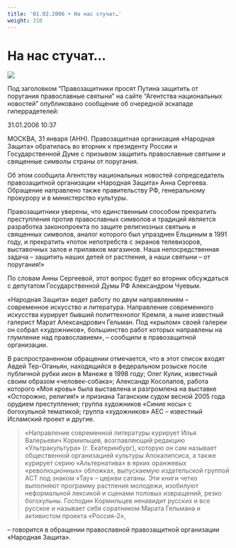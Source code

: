 ```yaml
---
title: '01.02.2006 • На нас стучат…'
weight: 310
---
```


# На нас стучат…

![](/img/morozova.jpg)

Под заголовком “Правозащитники просят Путина защитить от поругания православные святыни” на сайте “Агентства национальных новостей” опубликовано сообщение об очередной эскападе гиперрадетелей:

31.01.2006 10:37

МОСКВА, 31 января (АНН). Правозащитная организация «Народная Защита» обратилась во вторник к президенту России и Государственной Думе с призывом защитить православные святыни и священные символы страны от поругания.

Об этом сообщила Агентству национальных новостей сопредседатель правозащитной организации «Народная Защита» Анна Сергеева. Обращение направлено также правительству РФ, генеральному прокурору и в министерство культуры.

Правозащитники уверены, что единственным способом прекратить преступления против православных символов и традиций является разработка законопроекта по защите религиозных святынь и священных символов, аналог которого был упразднен Ельциным в 1991 году, и прекратить «поток непотребств с экранов телевизоров, выставочных залов и прилавков магазинов. Наша непосредственная задача – защитить наших детей от растления, а наши святыни – от поругания!»

По словам Анны Сергеевой, этот вопрос будет во вторник обсуждаться с депутатом Государственной Думы РФ Александром Чуевым.

«Народная Защита» ведет работу по двум направлениям – современное искусство и литература. Направление современного искусства курирует бывший политтехнолог Кремля, а ныне известный галерист Марат Александрович Гельман. Под «крылом» своей галереи он собрал «художников», большинство работ которых направлены на глумление над православием», – сообщили в правозащитной организации.

В распространенном обращении отмечается, что в этот список входят Авдей Тер-Оганьян, находящийся в федеральном розыске после публичной рубки икон в Манеже в 1998 году; Олег Кулик, известный своим образом «человек-собака»; Александр Косолапов, работа которого «Моя кровь» была выставлена и разгромлена на выставке «Осторожно, религия!» и признана Таганским судом весной 2005 года орудием преступления; группа художников «Синие носы» с богохульной тематикой; группа «художников» АЕС – известный Исламский проект и другие.

> «Направление современной литературы курирует Илья Валерьевич Кормильцев, возглавляющий редакцию «Ультракультура» (г. Екатеринбург), которую он сам называет общественной организацией культуры Апокалипсиса, а также курирует серию «Альтернатива» в ярких оранжевых «революционных» обложках, выпускаемую издательской группой АСТ под знаком «Тау» – церкви сатаны. Эти книги четко выполняют программу растления молодежи, изобилуют неформальной лексикой и сценами половых извращений, резко богохульны. Господин Кормильцев ненавидит русских и все русское и называет себя соратником Марата Гельмана и активистом проекта «Россия-2»,

– говорится в обращении православной правозащитной организации «Народная Защита».